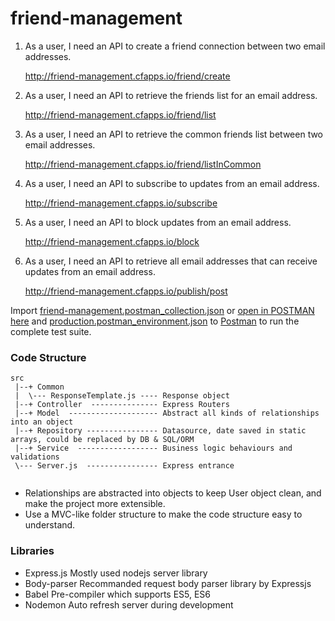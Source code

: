 # friend-management

1. As a user, I need an API to create a friend connection between two email addresses.
        
    http://friend-management.cfapps.io/friend/create
    
2. As a user, I need an API to retrieve the friends list for an email address.

    http://friend-management.cfapps.io/friend/list

3. As a user, I need an API to retrieve the common friends list between two email addresses.

    http://friend-management.cfapps.io/friend/listInCommon

4. As a user, I need an API to subscribe to updates from an email address.

    http://friend-management.cfapps.io/subscribe

5. As a user, I need an API to block updates from an email address.

    http://friend-management.cfapps.io/block

6. As a user, I need an API to retrieve all email addresses that can receive updates from an email address.

    http://friend-management.cfapps.io/publish/post
    
Import [friend-management.postman_collection.json](https://github.com/songva/friend-management/blob/master/friend-management.postman_collection.json) or [open in POSTMAN here](https://www.getpostman.com/collections/5a14338dfe94b2ff91fb) and [production.postman_environment.json](https://github.com/songva/friend-management/blob/master/production.postman_environment.json) to [Postman](https://www.getpostman.com/) to run the complete test suite.

### Code Structure
```
src
 |--+ Common 
 |  \--- ResponseTemplate.js ---- Response object 
 |--+ Controller  --------------- Express Routers
 |--+ Model  -------------------- Abstract all kinds of relationships into an object
 |--+ Repository ---------------- Datasource, date saved in static arrays, could be replaced by DB & SQL/ORM
 |--+ Service  ------------------ Business logic behaviours and validations
 \--- Server.js  ---------------- Express entrance
 
 ```
  - Relationships are abstracted into objects to keep User object clean, and make the project more extensible.
  - Use a MVC-like folder structure to make the code structure easy to understand.
  
  ### Libraries
  - Express.js   Mostly used nodejs server library
  - Body-parser  Recommanded request body parser library by Expressjs
  - Babel        Pre-compiler which supports ES5, ES6
  - Nodemon      Auto refresh server during development
 
 
 
 
 
 
 
